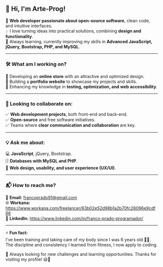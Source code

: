 ## 👋 Hi, I'm Arte-Prog!  

🚀 **Web developer passionate about open-source software**, clean code, and intuitive interfaces.  
💡 I love turning ideas into practical solutions, combining **design and functionality**.  
🌱 Always learning, currently improving my skills in **Advanced JavaScript, jQuery, Bootstrap, PHP, and MySQL**.  

---

### 🛠️ What am I working on?  
🔹 Developing an **online store** with an attractive and optimized design.  
🔹 Building a **portfolio website** to showcase my projects and skills.  
🔹 Enhancing my knowledge in **testing, optimization, and web accessibility**.  

---

### 🤝 Looking to collaborate on:  
✅ **Web development projects**, both front-end and back-end.  
✅ **Open-source** and free software initiatives.  
✅ Teams where **clear communication and collaboration** are key.  

---

### 💡 Ask me about:  
💻 **JavaScript**, jQuery, Bootstrap.  
🗄️ **Databases with MySQL and PHP**.  
🎨 **Web design, usability, and user experience (UX/UI)**.  

---

### 📬 How to reach me?  
📧 **Email:** francoprado91@gmail.com  
🌐 **Workana:** https://www.workana.com/freelancer/63b02e52d98b1a2b70fc28096e9cdf66  
💼 **LinkedIn:** https://www.linkedin.com/in/franco-prado-programador/  

---

⚡ **Fun fact:**  
I've been training and taking care of my body since I was 6 years old 🏋️‍♂️. The discipline and consistency I learned from fitness, I now apply to coding.  

🔎 Always looking for new challenges and learning opportunities. Thanks for visiting my profile! 😃🚀  
